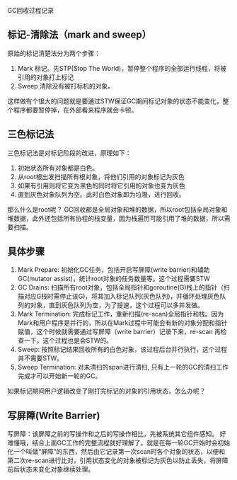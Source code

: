 GC回收过程记录


## 标记-清除法（mark and sweep）
原始的标记清楚法分为两个步骤：
1. Mark 标记。先STP(Stop The World)，暂停整个程序的全部运行线程，将被引用的对象打上标记
2. Sweep 清除没有被打标机的对象。

这样做有个很大的问题就是要通过STW保证GC期间标记对象的状态不能变化，整个程序都要暂停掉，在外部看来程序就会卡顿。


## 三色标记法
三色标记法是对标记阶段的改进，原理如下：

1. 初始状态所有对象都是白色。
2. 从root根出发扫描所有根对象，将他们引用的对象标记为灰色
3. 如果有引用则将它变为黑色的同时将它引用的对象也变为灰色
4. 直到灰色对象队列为空。此时白色对象即为垃圾，进行回收。

那么什么是root呢？
GC回收都是全局对象和堆的数据，所以root包括全局对象和堆数据，此外还包括所有协程的栈变量，因为栈遍历可能引用了堆的数据，所以需要扫描。



## 具体步骤

1. Mark Prepare: 初始化GC任务，包括开启写屏障(write barrier)和辅助GC(mutator assist)，统计root对象的任务数量等。这个过程需要STW
2. GC Drains: 扫描所有root对象，包括全局指针和goroutine(G)栈上的指针（扫描对应G栈时需停止该G)，将其加入标记队列(灰色队列)，并循环处理灰色队列的对象，直到灰色队列为空，为了提速，这个过程可以多并发做。
3. Mark Termination: 完成标记工作，重新扫描(re-scan)全局指针和栈。因为Mark和用户程序是并行的，所以在Mark过程中可能会有新的对象分配和指针赋值，这个时候就需要通过写屏障（write barrier）记录下来，re-scan 再检查一下，这个过程也是会STW的。
4. Sweep: 按照标记结果回收所有的白色对象，该过程后台并行执行，这个过程并不需要STW。
5. Sweep Termination: 对未清扫的span进行清扫, 只有上一轮的GC的清扫工作完成才可以开始新一轮的GC。


如果标记期间用户逻辑改变了刚打完标记的对象的引用状态，怎么办呢？

## 写屏障(Write Barrier)
写屏障：该屏障之前的写操作和之后的写操作相比，先被系统其它组件感知。
好难懂哦，结合上面GC工作的完整流程就好理解了，就是在每一轮GC开始时会初始化一个叫做“屏障”的东西，然后由它记录第一次scan时各个对象的状态，以便和第二次re-scan进行比对，引用状态变化的对象被标记为灰色以防止丢失，将屏障前后状态未变化对象继续处理。
